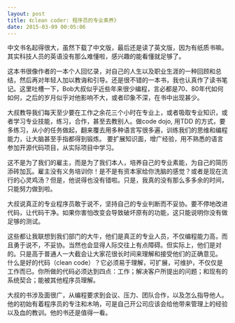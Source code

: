 ```yaml
---
layout: post
title: 《clean coder: 程序员的专业素养》
date: 2015-03-09 00:05:06
---
```




中文书名起得很大，虽然下载了中文版，最后还是读了英文版，因为有纸质书嘛。其实科技人员的英语没有那么难懂啦，感兴趣的能看懂就足够了。


这本书很像作者的一本个人回忆录，对自己的人生以及职业生涯的一种回顾和总结，然后再对年轻人加以教诲和引导。还是很不错的一本书，我也认真作了读书笔记。这里吐槽一下，Bob大叔似乎近些年来很少编程，言必都是70、80年代如何如何，之后的岁月似乎对他影响不大，或者印象不深，在书中出现甚少。

大叔教导我们每天至少要在工作之余花三个小时在专业上，或者吸取专业知识，或者学习专业技能，练习，合作，甚至去教别人。做code
dojo, 用TDD 的方式，要多练习，从小的任务做起，翻来覆去用多种语言写很多遍，训练我们的思维和编程能力，让大脑甚至手指都得到锻炼。
要扩展知识面，增广经验，用不熟悉的语言参加开源代码项目，从实际项目中学习。

这不是为了我们的雇主，而是为了我们本人，培养自己的专业素能，为自己的简历添砖加瓦。雇主没有义务培训你！是不是有资本家给你洗脑的感觉？或者是现在流行的心灵鸡汤？但是，他说得也没有错啦。只是，我真的没有那么多多余的时间，只能努力做到啦。

大叔说真正的专业程序员敢于说不，坚持自己的专业判断而不妥协。要不停地改进代码，让代码干净。如果你害怕改变会导致破坏原有的功能，这只能说明你没有做足够的测试。

这些都让我联想到我们部门的大牛，他们是真正的专业人员，不仅编程能力高，而且勇于说不，不妥协。当然也会显得人际交往上有点障碍。但实际上，他们是对的。只是高于普通人一大截会让大家花很长时间来理解和接受他们的正确意见。
什么是好的代码（clean
code）？它必须易于理解，可扩展，可维护，不仅仅是工作而已。你所做的代码必须达到四点：工作；解决客户所提出的问题；和现有的系统契合；能被其他程序员理解。

大叔的书涉及面很广，从编程要求到会议、压力、团队合作，以及怎么指导他人。他的初始有着程序员的专注和木呐，可是自己开公司应该会给他带来管理上的经验以及血的教训。他的书还是值得一看。


